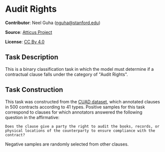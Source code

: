 # Audit Rights

**Contributor**: Neel Guha (nguha@stanford.edu)

**Source**: [Atticus Project](https://www.atticusprojectai.org/cuad>)

**License**: [CC By 4.0](https://creativecommons.org/licenses/by/4.0/)

## Task Description

This is a binary classification task in which the model must determine if a contractual clause falls under the category of "Audit Rights".

## Task Construction

This task was constructed from the [CUAD dataset](https://www.atticusprojectai.org/cuad), which annotated clauses in 500 contracts according to 41 types. Positive samples for this task correspond to clauses for which annotators answered the following question in the affirmative:

```text
Does the clause give a party the right to audit the books, records, or physical locations of the counterparty to ensure compliance with the contract?
```

Negative samples are randomly selected from other clauses.
